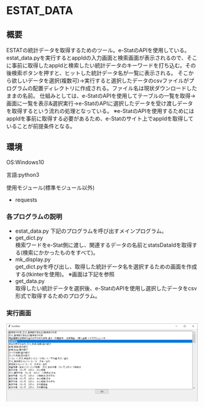 # ESTAT_DATA

## 概要
ESTATの統計データを取得するためのツール。e-StatのAPIを使用している。estat_data.pyを実行するとappIdの入力画面と検索画面が表示されるので、そこに事前に取得したappIdと検索したい統計データのキーワードを打ち込む。その後検索ボタンを押すと、ヒットした統計データ名が一覧に表示される。
そこから欲しいデータを選択(複数可)→実行すると選択したデータのcsvファイルがプログラムの配置ディレクトリに作成される。ファイル名は現状ダウンロードしたままの名前。
仕組みとしては、e-StatのAPIを使用してテーブルの一覧を取得→画面に一覧を表示&選択実行→e-StatのAPIに選択したデータを受け渡しデータを取得するという流れの処理となっている。
※e-StatのAPIを使用するためにはappIdを事前に取得する必要があるため、e-Statのサイト上でappIdを取得していることが前提条件となる。

## 環境
OS:Windows10

言語:python3

使用モジュール(標準モジュール以外)
* requests

### 各プログラムの説明
* estat_data.py
  下記のプログラムを呼び出すメインプログラム。
* get_dict.py  
  検索ワードをe-Stat側に渡し、関連するデータの名前とstatsDataIdを取得する(検索にかかったものをすべて)。
* mk_display.py  
  get_dict.pyを呼び出し、取得した統計データ名を選択するための画面を作成する(tkinterを使用)。
  ※画面は下記を参照
* get_data.py  
  取得したい統計データを選択後、e-StatのAPIを使用し選択したデータをcsv形式で取得するためのプログラム。
  
### 実行画面
![実行画面](https://github.com/jiromaru/boj_data/blob/images/boj_images.png?raw=true)
